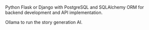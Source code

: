 Python Flask or Django with PostgreSQL and SQLAlchemy ORM for backend development and API implementation.

Ollama to run the story generation AI.